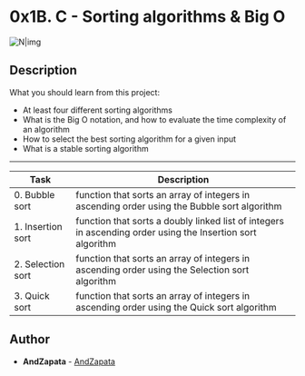 # 0x1B. C - Sorting algorithms & Big O

![N|img](https://i.stack.imgur.com/blmDc.jpg)

## Description

What you should learn from this project:
  * At least four different sorting algorithms
  * What is the Big O notation, and how to evaluate the time complexity of an algorithm
  * How to select the best sorting algorithm for a given input
  * What is a stable sorting algorithm

 ---
| Task | Description |
| --- | --- |
|0. Bubble sort| function that sorts an array of integers in ascending order using the Bubble sort algorithm|
|1. Insertion sort|function that sorts a doubly linked list of integers in ascending order using the Insertion sort algorithm|
|2. Selection sort | function that sorts an array of integers in ascending order using the Selection sort algorithm|
|3. Quick sort|function that sorts an array of integers in ascending order using the Quick sort algorithm|

## Author

 * **AndZapata** - [AndZapata](https://github.com/AndZapata)
